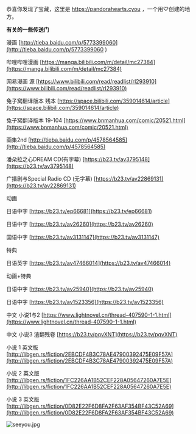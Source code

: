 恭喜你发现了宝藏，这里是 https://pandorahearts.cyou ，一个用♡创建的地方。

**有关的一些传送门**

漫画 [http://tieba.baidu.com/p/5773399060](http://tieba.baidu.com/p/5773399060 )

哔哩哔哩漫画 [https://manga.bilibili.com/m/detail/mc27384](https://manga.bilibili.com/m/detail/mc27384)

网易漫画 源 [https://www.bilibili.com/read/readlist/rl293910](https://www.bilibili.com/read/readlist/rl293910)

兔子窝翻译版本 残本 [https://space.bilibili.com/359014614/article](https://space.bilibili.com/359014614/article)

兔子窝翻译版本 19-104 [https://www.bnmanhua.com/comic/20521.html](https://www.bnmanhua.com/comic/20521.html)

画集2nd
[http://tieba.baidu.com/p/4578564585](http://tieba.baidu.com/p/4578564585) 

潘朵拉之心DREAM CD(有字幕) [https://b23.tv/av3795148](https://b23.tv/av3795148)

广播剧与Special Radio CD (无字幕)
[https://b23.tv/av22869131](https://b23.tv/av22869131)

动画
 
日语中字 [https://b23.tv/ep66681](https://b23.tv/ep66681)
 
日语中字 [https://b23.tv/av26260](https://b23.tv/av26260)
 
国语中字 [https://b23.tv/av3131147](https://b23.tv/av3131147)
 
特典
 
日语英字 [https://b23.tv/av47466014](https://b23.tv/av47466014)
 
动画+特典
 
日语中字 [https://b23.tv/av25940](https://b23.tv/av25940)
 
日语中字 [https://b23.tv/av1523356](https://b23.tv/av1523356)

中文 小说1与2  [https://www.lightnovel.cn/thread-407590-1-1.html](https://www.lightnovel.cn/thread-407590-1-1.html)

中文 小说3 渣翻残卷 [https://b23.tv/pqvXNT](https://b23.tv/pqvXNT)

小说 1 英文版  [http://libgen.rs/fiction/2EBCDF4B3C78AE47900392475E09F57A](http://libgen.rs/fiction/2EBCDF4B3C78AE47900392475E09F57A)

小说 2 英文版  [http://libgen.rs/fiction/1FC226AA1B52CEF228A05647260A7E5E](http://libgen.rs/fiction/1FC226AA1B52CEF228A05647260A7E5E)

小说 3 英文版  [http://libgen.rs/fiction/0D82E22F6D8FA2F63AF354BF43C52A69](http://libgen.rs/fiction/0D82E22F6D8FA2F63AF354BF43C52A69)

![seeyou.jpg](https://i.loli.net/2021/06/06/To8v3X5P1Upz2Ds.jpg)
